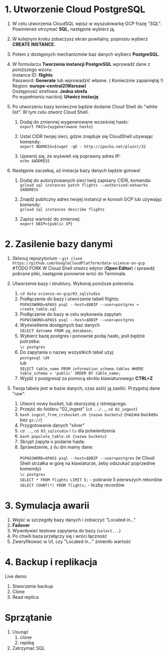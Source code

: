 # 1. Utworzenie Cloud PostgreSQL

1. W celu utworzenia CloudSQL wpisz w wyszukiwarkę GCP frazę *"SQL"*. Powinieneś otrzymać **SQL**, następnie wybierz ją.

2. W kolejnym kroku zobaczysz ekran powitalny, poprostu wybierz **CREATE INSTANCE**.

3. Potem z dostępnych mechanizmów baz danych wybierz **PostgreSQL**.

4. W formularzu **Tworzenia instancji PostgreSQL** wprowadź dane z poniższego wzoru:<br />
    Instance ID: **flights**<br />
    Password: **Generate** lub wprowadzić własne. ( Koniecznie zapamiętaj !)<br />
    Region: **europe-central2(Warsaw)**<br />
    Dostępność strefowa: **Jedna strefa**<br />
    Po wypełnieniu naciśnij:  **Utwórz instację** <br />

5. Po utworzeniu bazy konieczne będzie dodanie Cloud Shell do "white list". W tym celu otwórz Cloud Shell.
	1. Dodaj do zmiennej wygenerowane wcześniej hasło:<br />
	`export PASS={wygenerowane hasło}`  
	
	2. Ustal CIDR twojej sieci, gdzie znajduje się CloudShell używając komendy:<br />
	`export ADDRESS=$(wget -qO - http://ipecho.net/plain)/32`  
	
	3. Upewnij się, że wyświeli się poprawny adres IP: <br />
	`echo $ADDRESS`  

6. Następnie zaczekaj, aż instacja bazy danych będzie gotowa!
	1. Dodaj do autoryzowanych sieci twój zapisany CIDR, komenda:<br />
	`gcloud sql instances patch flights --authorized-networks $ADDRESS`  
	
	2. Znajdź publiczny adres twojej instancji w konsoli GCP lub używając komendy:  
	`gcloud sql instances describe flights`  
	
	3. Zapisz wartość do zmiennej:  
	`export DBIP={public IP}`


# 2. Zasilenie bazy danymi 

1. Sklonuj repozytorium - `git clone https://github.com/GoogleCloudPlatform/data-science-on-gcp`<br/> #TODO FORK
W Cloud Shell otwórz edytor (**Open Editor**) i sprawdź pobrane pliki, następnie ponownie wróć do Terminala.

2. Utworzenie bazy i struktury. Wykonaj poniższe polecenia.  
	1. `cd data-science-on-gcp/03_sqlstudio`
 	2. Podłączenie do bazy i utworzenie tabeli flights:  
 	   `PGPASSWORD=$PASS psql --host=$DBIP --user=postgres < create_table.sql`
	3. Podłączenie do bazy w celu wykonania zapytań:  
	   `PGPASSWORD=$PASS psql --host=$DBIP --user=postgres`
	4. Wyświetlenie dostępnych baz danych  
	   `SELECT datname FROM pg_database;`
	5. Wybierz bazę postgres i ponownie podaj hasło, jesli będzie potrzeba:  
	   `\c postgres`
	7. Do zapytania o nazwy wszystkich tabel użyj:  
	   `postgesql \dt`  
	   lub  
	   `SELECT table_name FROM information_schema.tables WHERE table_schema = 'public' ORDER BY table_name;`
	8. Wyjdź z postgresql za pomocą skrótu klawiaturowego **CTRL+Z**

3. Twoja tabela jest w bazie danych, czas asilić ją zasilić. Przygotuj dane "raw".  
   	1. Utworz nowy bucket, lub skorzystaj z istniejącego.<br />
	2. Przejść do folderu "02_ingest" (`cd ../..`, `cd 02_ingest`)<br />
	3. `bash ingest_from_crsbucket.sh {nazwa bucketu}` (nazwa bucketu bez `gs://`)<br />
	4. Przygotowanie danych "silver" <br />
	5. `cd ..`, `cd 03_sqlstudio` i `ls` dla potwierdzenia <br />
	6. `bash populate_table.sh {nazwa bucketu}`
	7. Skrypt zapyta o podanie hasła.<br />
	8. Sprawdzenie, z ilu dni mamy dane: <br /><br />
			`PGPASSWORD=$PASS psql --host=$DBIP --user=postgres` (w Cloud Shell strzałka w górę na klawiaturze, żeby odszukać poprzednie komendy)<br />
			`\c postgres`  
			`SELECT * FROM flights LIMIT 5;` - pobranie 5 pierwszych rekordów  
			`SELECT COUNT(*) FROM flights;`  - liczby recordów  


# 3. Symulacja awarii
1. Wejść w szczegóły bazy danych i zobaczyć "Located in..."
2. **Failover**
3. Wywoływać testowe zapytania do bazy (`select...`)
4. Po chwili baza przełączy się i wróci łączność
5. Zweryfikować w UI, czy "Located in..." zmieniło wartość


# 4. Backup i replikacja
Live demo
1. Stworzenie backup
2. Clone
3. Read replica


# Sprzątanie
1. Usunąć
	1. clone 
	2. replikę
2. Zatrzymać SQL
